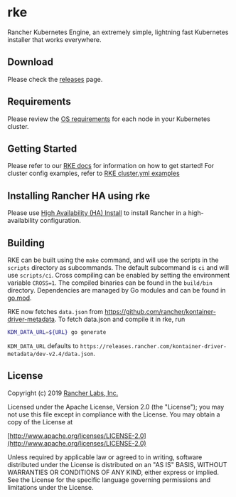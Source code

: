 # rke

Rancher Kubernetes Engine, an extremely simple, lightning fast Kubernetes installer that works everywhere.

## Download

Please check the [releases](https://github.com/rancher/rke/releases/) page.

## Requirements

Please review the [OS requirements](https://rancher.com/docs/rke/latest/en/os/) for each node in your Kubernetes cluster.

## Getting Started

Please refer to our [RKE docs](https://rancher.com/docs/rke/latest/en/) for information on how to get started!
For cluster config examples, refer to [RKE cluster.yml examples](https://rancher.com/docs/rke/latest/en/example-yamls/)

## Installing Rancher HA using rke

Please use [High Availability (HA) Install](https://rancher.com/docs/rancher/v2.x/en/installation/ha/) to install Rancher in a high-availability configuration.

## Building

RKE can be built using the `make` command, and will use the scripts in the `scripts` directory as subcommands. The default subcommand is `ci` and will use `scripts/ci`. Cross compiling can be enabled by setting the environment variable `CROSS=1`. The compiled binaries can be found in the `build/bin` directory. Dependencies are managed by Go modules and can be found in [go.mod](https://github.com/rancher/rke/blob/master/go.mod).

RKE now fetches `data.json` from https://github.com/rancher/kontainer-driver-metadata. To fetch data.json and compile it in rke, run 

```bash
KDM_DATA_URL=${URL} go generate
```
    
`KDM_DATA_URL` defaults to `https://releases.rancher.com/kontainer-driver-metadata/dev-v2.4/data.json`.

## License

Copyright (c) 2019 [Rancher Labs, Inc.](http://rancher.com)

Licensed under the Apache License, Version 2.0 (the "License");
you may not use this file except in compliance with the License.
You may obtain a copy of the License at

[http://www.apache.org/licenses/LICENSE-2.0](http://www.apache.org/licenses/LICENSE-2.0)

Unless required by applicable law or agreed to in writing, software
distributed under the License is distributed on an "AS IS" BASIS,
WITHOUT WARRANTIES OR CONDITIONS OF ANY KIND, either express or implied.
See the License for the specific language governing permissions and
limitations under the License.
